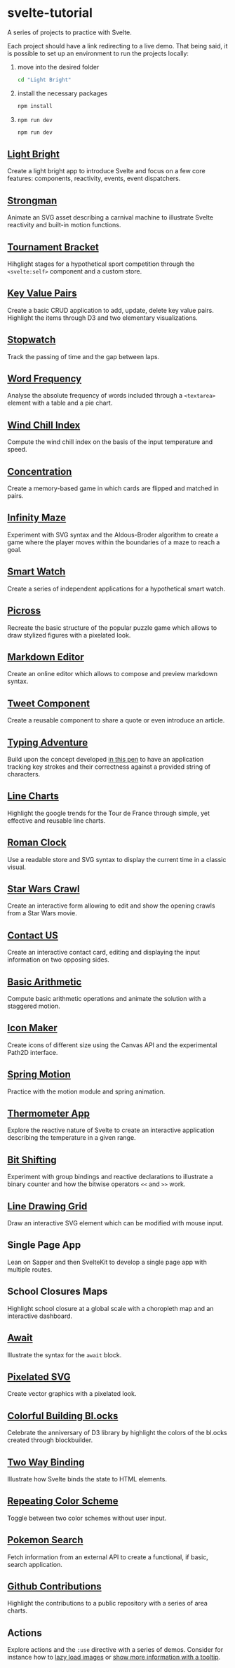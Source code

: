# svelte-tutorial

A series of projects to practice with Svelte.

Each project should have a link redirecting to a live demo. That being said, it is possible to set up an environment to run the projects locally:

1. move into the desired folder

   ```bash
   cd "Light Bright"
   ```

2. install the necessary packages

   ```bash
   npm install
   ```

3. `npm run dev`

   ```bash
   npm run dev
   ```

## [Light Bright](https://svelte.dev/repl/cef9541e26814afa8abdc2d84feecb42)

Create a light bright app to introduce Svelte and focus on a few core features: components, reactivity, events, event dispatchers.

## [Strongman](https://svelte.dev/repl/c234f8c4626440179c710f0c65cabfca)

Animate an SVG asset describing a carnival machine to illustrate Svelte reactivity and built-in motion functions.

## [Tournament Bracket](https://svelte.dev/repl/4941cafa6eee409d947716816190222f)

Hihglight stages for a hypothetical sport competition through the `<svelte:self>` component and a custom store.

## [Key Value Pairs](https://svelte.dev/repl/2fead853d94049e79805984858db9adb)

Create a basic CRUD application to add, update, delete key value pairs. Highlight the items through D3 and two elementary visualizations.

## [Stopwatch](https://svelte.dev/repl/591aff801e1d47498afdc2738fea4485)

Track the passing of time and the gap between laps.

## [Word Frequency](https://codepen.io/borntofrappe/pen/QWWWqQM)

Analyse the absolute frequency of words included through a `<textarea>` element with a table and a pie chart.

## [Wind Chill Index](https://codepen.io/borntofrappe/pen/WNNrrJg)

Compute the wind chill index on the basis of the input temperature and speed.

## [Concentration](https://codepen.io/borntofrappe/pen/yLLVNME)

Create a memory-based game in which cards are flipped and matched in pairs.

## [Infinity Maze](https://codepen.io/borntofrappe/pen/pooeyww)

Experiment with SVG syntax and the Aldous-Broder algorithm to create a game where the player moves within the boundaries of a maze to reach a goal.

## [Smart Watch](https://codepen.io/borntofrappe/pen/bGGWMBx)

Create a series of independent applications for a hypothetical smart watch.

## [Picross](https://codepen.io/borntofrappe/pen/yLLPBMr)

Recreate the basic structure of the popular puzzle game which allows to draw stylized figures with a pixelated look.

## [Markdown Editor](https://codepen.io/borntofrappe/pen/VwwyGzR)

Create an online editor which allows to compose and preview markdown syntax.

## [Tweet Component](https://svelte.dev/repl/2fd524fb5c7f427891269b4d0928ac15?version=3.12.1)

Create a reusable component to share a quote or even introduce an article.

## [Typing Adventure](https://codepen.io/borntofrappe/pen/WNNaGKJ)

Build upon the concept developed [in this pen](https://codepen.io/borntofrappe/pen/bzpQLa) to have an application tracking key strokes and their correctness against a provided string of characters.

## [Line Charts](https://codesandbox.io/s/svelte-line-charts-spuqv)

Highlight the google trends for the Tour de France through simple, yet effective and reusable line charts.

## [Roman Clock](https://svelte.dev/repl/ce67640a4c034cfa8585f3555fff3f8d)

Use a readable store and SVG syntax to display the current time in a classic visual.

## [Star Wars Crawl](https://svelte.dev/repl/545f0f3393954c4e8f06b1c0a8786475)

Create an interactive form allowing to edit and show the opening crawls from a Star Wars movie.

## [Contact US](https://njbcg.codesandbox.io/)

Create an interactive contact card, editing and displaying the input information on two opposing sides.

## [Basic Arithmetic](https://svelte.dev/repl/730b7da509b74438a9d1c4bc6306b52f)

Compute basic arithmetic operations and animate the solution with a staggered motion.

## [Icon Maker](https://svelte.dev/repl/44a0394acb4f408cb0115958c0fd76f6)

Create icons of different size using the Canvas API and the experimental Path2D interface.

## [Spring Motion](https://svelte.dev/repl/27163986809341a5a7c97cbc4746d01b)

Practice with the motion module and spring animation.

## [Thermometer App](https://codesandbox.io/s/thermometer-app-h8rho)

Explore the reactive nature of Svelte to create an interactive application describing the temperature in a given range.

## [Bit Shifting](https://svelte.dev/repl/a3bd24b328ce4f318b7b045381faf6a4)

Experiment with group bindings and reactive declarations to illustrate a binary counter and how the bitwise operators `<<` and `>>` work.

## [Line Drawing Grid](https://svelte.dev/repl/cec6ed73541f43699ef0a154019ecac5)

Draw an interactive SVG element which can be modified with mouse input.

## Single Page App

Lean on Sapper and then SvelteKit to develop a single page app with multiple routes.

## School Closures Maps

Highlight school closure at a global scale with a choropleth map and an interactive dashboard.

## [Await](https://svelte.dev/repl/763b2f9f567542eb92ef913fcca1574a?version=3.38.1)

Illustrate the syntax for the `await` block.

## [Pixelated SVG](https://svelte.dev/repl/c10d39e4e247479f88f4381ca4a3eec2?version=3.38.1)

Create vector graphics with a pixelated look.

## [Colorful Building Bl.ocks](https://svelte.dev/repl/63d826e34edb4d78bd2e2d9bc7e63936?version=3.38.2)

Celebrate the anniversary of D3 library by highlight the colors of the bl.ocks created through blockbuilder.

## [Two Way Binding](https://svelte.dev/repl/a471604a71ce4f5886974b2f54f537e0?version=3.38.2)

Illustrate how Svelte binds the state to HTML elements.

## [Repeating Color Scheme](https://svelte.dev/repl/86b5830e793c482fa1ad074cbb281202?version=3.38.2)

Toggle between two color schemes without user input.

## [Pokemon Search](https://svelte.dev/repl/8593b0e8b60e4a78900ff4ff584a03a2?version=3.38.2)

Fetch information from an external API to create a functional, if basic, search application.

## [Github Contributions](https://svelte.dev/repl/756596b4f3af4f02bf23e572159f159c?version=3.38.2)

Highlight the contributions to a public repository with a series of area charts.

## Actions

Explore actions and the `:use` directive with a series of demos. Consider for instance how to [lazy load images](https://svelte.dev/repl/e81a037c763a4556a8b08d4302f84b7c?version=3.38.2) or [show more information with a tooltip](https://svelte.dev/repl/a4682e449f0a4478aa4a24a804d9fe7c?version=3.38.2).
